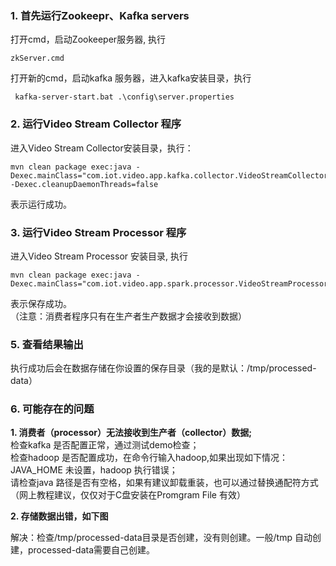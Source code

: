 ### 1. 首先运行Zookeepr、Kafka servers
 打开cmd，启动Zookeeper服务器, 执行 
```
zkServer.cmd
```

 打开新的cmd，启动kafka 服务器，进入kafka安装目录，执行
```
 kafka-server-start.bat .\config\server.properties
```

### 2. 运行Video Stream Collector 程序
进入Video Stream Collector安装目录，执行：
```
mvn clean package exec:java -Dexec.mainClass="com.iot.video.app.kafka.collector.VideoStreamCollector" -Dexec.cleanupDaemonThreads=false
```

表示运行成功。
### 3. 运行Video Stream Processor 程序
进入Video Stream Processor 安装目录, 执行
```
mvn clean package exec:java -Dexec.mainClass="com.iot.video.app.spark.processor.VideoStreamProcessor"
```

表示保存成功。   
（注意：消费者程序只有在生产者生产数据才会接收到数据）

### 5. 查看结果输出
执行成功后会在数据存储在你设置的保存目录（我的是默认：/tmp/processed-data）


### 6. 可能存在的问题
**1. 消费者（processor）无法接收到生产者（collector）数据;**  
检查kafka 是否配置正常，通过测试demo检查；  
检查hadoop 是否配置成功，在命令行输入hadoop,如果出现如下情况：  
JAVA_HOME 未设置，hadoop 执行错误；  
请检查java 路径是否有空格，如果有建议卸载重装，也可以通过替换通配符方式（网上教程建议，仅仅对于C盘安装在Promgram File 有效）  

**2. 存储数据出错，如下图**  


解决：检查/tmp/processed-data目录是否创建，没有则创建。一般/tmp 自动创建，processed-data需要自己创建。
